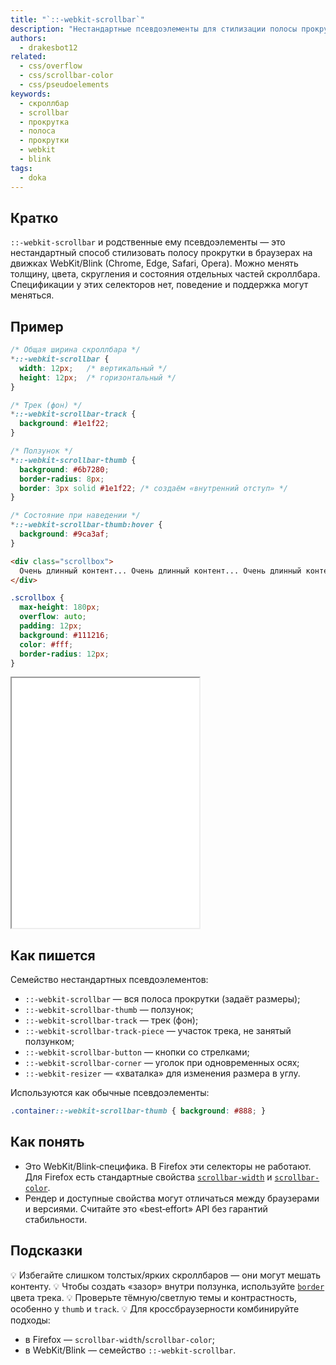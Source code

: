 ```yaml
---
title: "`::-webkit-scrollbar`"
description: "Нестандартные псевдоэлементы для стилизации полосы прокрутки в движках WebKit/Blink. Позволяют изменять трек, ползунок и другие части скроллбара."
authors:
  - drakesbot12
related:
  - css/overflow
  - css/scrollbar-color
  - css/pseudoelements
keywords:
  - скроллбар
  - scrollbar
  - прокрутка
  - полоса
  - прокрутки
  - webkit
  - blink
tags:
  - doka
---
```


## Кратко

`::-webkit-scrollbar` и родственные ему псевдоэлементы — это нестандартный способ стилизовать полосу прокрутки в браузерах на движках WebKit/Blink (Chrome, Edge, Safari, Opera). Можно менять толщину, цвета, скругления и состояния отдельных частей скроллбара. Спецификации у этих селекторов нет, поведение и поддержка могут меняться.

## Пример

```css
/* Общая ширина скроллбара */
*::-webkit-scrollbar {
  width: 12px;   /* вертикальный */
  height: 12px;  /* горизонтальный */
}

/* Трек (фон) */
*::-webkit-scrollbar-track {
  background: #1e1f22;
}

/* Ползунок */
*::-webkit-scrollbar-thumb {
  background: #6b7280;
  border-radius: 8px;
  border: 3px solid #1e1f22; /* создаём «внутренний отступ» */
}

/* Состояние при наведении */
*::-webkit-scrollbar-thumb:hover {
  background: #9ca3af;
}
```

```html
<div class="scrollbox">
  Очень длинный контент... Очень длинный контент... Очень длинный контент...
</div>
```

```css
.scrollbox {
  max-height: 180px;
  overflow: auto;
  padding: 12px;
  background: #111216;
  color: #fff;
  border-radius: 12px;
}
```

<iframe title="Пример с несколькими разными скроллбарами" src="demos/basic/" height="400"></iframe>

## Как пишется

Семейство нестандартных псевдоэлементов:

- `::-webkit-scrollbar` — вся полоса прокрутки (задаёт размеры);
- `::-webkit-scrollbar-thumb` — ползунок;
- `::-webkit-scrollbar-track` — трек (фон);
- `::-webkit-scrollbar-track-piece` — участок трека, не занятый ползунком;
- `::-webkit-scrollbar-button` — кнопки со стрелками;
- `::-webkit-scrollbar-corner` — уголок при одновременных осях;
- `::-webkit-resizer` — «хваталка» для изменения размера в углу.

Используются как обычные псевдоэлементы:

```css
.container::-webkit-scrollbar-thumb { background: #888; }
```

## Как понять

- Это WebKit/Blink‑специфика. В Firefox эти селекторы не работают. Для Firefox есть стандартные свойства [`scrollbar-width`](/css/scrollbar-width/) и [`scrollbar-color`](/css/scrollbar-color/).
- Рендер и доступные свойства могут отличаться между браузерами и версиями. Считайте это «best‑effort» API без гарантий стабильности.

## Подсказки

💡 Избегайте слишком толстых/ярких скроллбаров — они могут мешать контенту.
💡 Чтобы создать «зазор» внутри ползунка, используйте [`border`](/css/border/) цвета трека.
💡 Проверьте тёмную/светлую темы и контрастность, особенно у `thumb` и `track`.
💡 Для кроссбраузерности комбинируйте подходы:
  - в Firefox — `scrollbar-width`/`scrollbar-color`;
  - в WebKit/Blink — семейство `::-webkit-scrollbar`.
